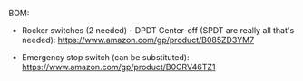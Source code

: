 BOM:

* Rocker switches (2 needed) - DPDT Center-off (SPDT are really all that's needed):  https://www.amazon.com/gp/product/B085ZD3YM7

* Emergency stop switch (can be substituted):  https://www.amazon.com/gp/product/B0CRV46TZ1